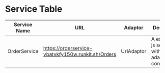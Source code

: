 # Service Table

|Service Name| URL | Adaptor| Description| Link |
|------------|-----|--------|------------|------|
| OrderService | https://orderservice-vbatvkfy150w.runkit.sh/Orders | UrlAdaptor | A exporess js service with URL adaptor configuration | https://runkit.com/ramdhasueikattan/orderservice |
